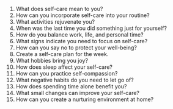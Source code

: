 1. What does self-care mean to you?
2. How can you incorporate self-care into your routine?
3. What activities rejuvenate you?
4. When was the last time you did something just for yourself?
5. How do you balance work, life, and personal time?
6. What signs indicate you need to focus on self-care?
7. How can you say no to protect your well-being?
8. Create a self-care plan for the week.
9. What hobbies bring you joy?
10. How does sleep affect your self-care?
11. How can you practice self-compassion?
12. What negative habits do you need to let go of?
13. How does spending time alone benefit you?
14. What small changes can improve your self-care?
15. How can you create a nurturing environment at home?